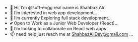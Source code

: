 - 👋 Hi, I’m @soft-engg real name is Shahbaz Ali
- 👀 I’m interested in web app development...
- 🌱 I’m currently Exploring full stack development...
- 💕 Open to Work as a Junior Web Developer (React)... 
- 💞️ I’m looking to collaborate on React web apps...
- 📫 need help just reach me at ShahbazAliDev@gmail.com ...

<!---
soft-engg/soft-engg is a ✨ special ✨ repository because its `README.md` (this file) appears on your GitHub profile.
You can click the Preview link to take a look at your changes.
--->
